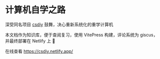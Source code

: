 # 计算机自学之路

深受同名项目 [csdiy](https://csdiy.wiki/) 鼓舞，决心重新系统化的重学计算机 

本文档作为知识库，便于查阅复习，使用 VitePress 构建，评论系统为 giscus，并最终部署在 Netlify 上 👀

在线查看 https://csdiy.netlify.app/